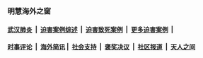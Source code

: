 
### 明慧海外之窗

####  [武汉肺炎](indexes/365.md?t=01241300) &nbsp;|&nbsp;  [迫害案例综述](indexes/328.md?t=01241300) &nbsp;|&nbsp; [迫害致死案例](indexes/277.md?t=01241300)  &nbsp;|&nbsp; [更多迫害案例](indexes/81.md?t=01241300)  &nbsp;|&nbsp; 
####  [时事评论](indexes/251.md?t=01241300) &nbsp;|&nbsp; [海外简讯](indexes/245.md?t=01241300)&nbsp;|&nbsp;  [社会支持](indexes/140.md?t=01241300) &nbsp;|&nbsp; [褒奖决议](indexes/282.md?t=01241300) &nbsp;|&nbsp; [社区报道](indexes/91.md?t=01241300)  &nbsp;|&nbsp; [天人之间](indexes/78.md?t=01241300) 

